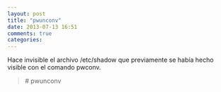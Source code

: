 ```yaml
---
layout: post
title: "pwunconv"
date: 2013-07-13 16:51
comments: true
categories: 
---
```

Hace invisible el archivo /etc/shadow que previamente se había hecho visible con el comando pwconv.

>\# pwunconv

